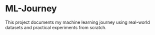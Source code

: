 # ML-Journey
This project documents my machine learning journey using real-world datasets and practical experiments from scratch.

